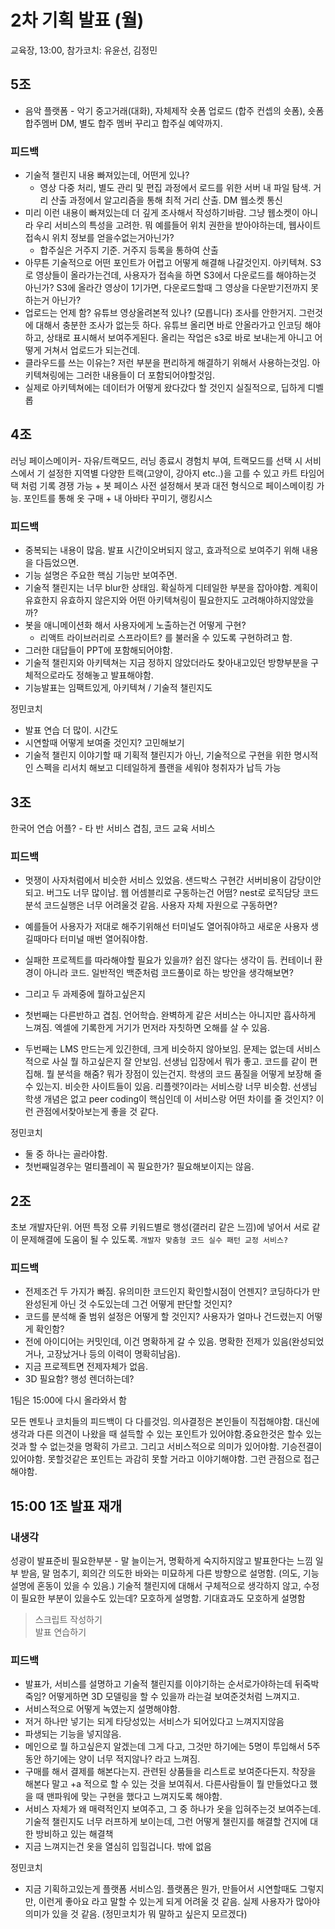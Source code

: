 # 2차 기획 발표 (월)

교육장, 13:00, 참가코치: 유윤선, 김정민

## 5조

- 음악 플랫폼 - 악기 중고거래(대화), 자체제작 숏폼 업로드 (합주 컨셉의 숏폼), 숏폼합주멤버 DM,  별도 합주 멤버 꾸리고 합주실 예약까지.

### 피드백

- 기술적 챌린지 내용 빠져있는데, 어떤게 있나?
  - 영상 다중 처리, 별도 관리 및 편집 과정에서 로드를 위한 서버 내 파일 탐색. 거리 산출 과정에서 알고리즘을 통해 최적 거리 산출. DM 웹소켓 통신
- 미리 이런 내용이 빠져있는데 더 깊게 조사해서 작성하기바람. 그냥 웹소켓이 아니라 우리 서비스의 특성을 고려한. 뭐 예를들어 위치 권한을 받아야하는데, 웹사이트 접속시 위치 정보를 얻을수없는거아닌가?
  - 합주실은 거주지 기준. 거주지 등록을 통하여 산출
- 아무튼 기술적으로 어떤 포인트가 어렵고 어떻게 해결해 나갈것인지. 아키텍쳐. S3로 영상들이 올라가는건데, 사용자가 접속을 하면 S3에서 다운로드를 해야하는것 아닌가? S3에 올라간 영상이 1기가면, 다운로드할때 그 영상을 다운받기전까지 못하는거 아닌가?
- 업로드는 언제 함? 유튜브 영상올려본적 있나? (모릅니다) 조사를 안한거지. 그런것에 대해서 충분한 조사가 없는듯 하다. 유튜브 올리면 바로 안올라가고 인코딩 해야하고, 상태로 표시해서 보여주게된다. 올리는 작업은 s3로 바로 보내는게 아니고 어떻게 거쳐서 업로드가 되는건데.
- 클라우드를 쓰는 이유는? 저런 부분을 편리하게 해결하기 위해서 사용하는것임. 아키텍쳐링에는 그러한 내용들이 더 포함되어야할것임.
- 실제로 아키텍쳐에는 데이터가 어떻게 왔다갔다 할 것인지 실질적으로, 딥하게 디벨롭

## 4조

러닝 페이스메이커- 자유/트랙모드, 러닝 종료시 경험치 부여, 트랙모드를 선택 시 서비스에서 기 설정한 지역별 다양한 트랙(고양이, 강아지 etc..)을 고를 수 있고 카트 타임어택 처럼 기록 경쟁 가능 + 봇 페이스 사전 설정해서 봇과 대전 형식으로 페이스메이킹 가능. 포인트를 통해 옷 구매 + 내 아바타 꾸미기, 랭킹시스

### 피드백

- 중복되는 내용이 많음. 발표 시간이오버되지 않고, 효과적으로 보여주기 위해 내용을 다듬었으면.
- 기능 설명은 주요한 핵심 기능만 보여주면.
- 기술적 챌린지는 너무 blur한 상태임. 확실하게 디테일한 부분을 잡아야함. 계획이 유효한지 유효하지 않은지와 어떤 아키텍쳐링이 필요한지도 고려해야하지않았을까?
- 봇을 애니메이션화 해서 사용자에게 노출하는건 어떻게 구현?
  - 리액트 라이브러리로 스프라이트? 를 불러올 수 있도록 구현하려고 함.
- 그러한 대답들이 PPT에 포함해되어야함.
- 기술적 챌린지와 아키텍쳐는 지금 정하지 않았더라도 찾아내고있던 방향부분을 구체적으로라도 정해놓고 발표해야함.
- 기능발표는 임팩트있게, 아키텍쳐 / 기술적 챌린지도

정민코치

- 발표 연습 더 많이. 시간도
- 시연할때 어떻게 보여줄 것인지? 고민해보기
- 기술적 챌린지 이야기할 때 기획적 챌린지가 아닌, 기술적으로 구현을 위한 명시적인 스펙을 리서치 해보고 디테일하게 플랜을 세워야 청취자가 납득 가능

## 3조

한국어 연습 어플? - 타 반 서비스 겹침, 코드 교육 서비스

### 피드백

- 멋쟁이 사자처럼에서 비슷한 서비스 있었음. 샌드박스 구현간 서버비용이 감당이안되고. 버그도 너무 많이남. 웹 어셈블리로 구동하는건 어떰? nest로 로직담당 코드분석 코드실행은 너무 어려울것 같음. 사용자 자체 자원으로 구동하면?
- 예를들어 사용자가 저대로 해주기위해선 터미널도 열어줘야하고 새로운 사용자 생길때마다 터미널 매번 열어줘야함.
- 실패한 프로젝트를 따라해야할 필요가 있을까? 쉽진 않다는 생각이 듬. 컨테이너 환경이 아니라 코드. 일반적인 백준처럼 코드풀이로 하는 방안을 생각해보면?

- 그리고 두 과제중에 뭘하고싶은지
- 첫번째는 다른반하고 겹침. 언어학습. 완벽하게 같은 서비스는 아니지만 흡사하게 느껴짐. 엑셀에 기록한게 거기가 먼저라 자칫하면 오해를 살 수 있음.
- 두번째는 LMS 만드는게 있긴한데, 크게 비슷하지 않아보임. 문제는 없는데 서비스적으로 사실 뭘 하고싶은지 잘 안보임. 선생님 입장에서 뭐가 좋고. 코드를 같이 편집해. 뭘 분석을 해줌? 뭐가 장점이 있는건지. 학생의 코드 품질을 어떻게 보장해 줄 수 있는지. 비슷한 사이트들이 있음. 리플렛?이라는 서비스랑 너무 비슷함. 선생님 학생 개념은 없고 peer coding이 핵심인데 이 서비스랑 어떤 차이를 줄 것인지? 이런 관점에서찾아보는게 좋을 것 같다.

정민코치

- 둘 중 하나는 골라야함.
- 첫번째일경우는 멀티플레이 꼭 필요한가? 필요해보이지는 않음.

## 2조

초보 개발자단위. 어떤 특정 오류 키워드별로 행성(갤러리 같은 느낌)에 넣어서 서로 같이 문제해결에 도움이 될 수 있도록. `개발자 맞춤형 코드 실수 패턴 교정 서비스?`

### 피드백

- 전제조건 두 가지가 빠짐. 유의미한 코드인지 확인할시점이 언젠지? 코딩하다가 만 완성된게 아닌 것 수도있는데 그건 어떻게 판단할 것인지?
- 코드를 분석해 줄 범위 설정은 어떻게 할 것인지? 사용자가 얼마나 건드렸는지 어떻게 확인함?
- 전에 아이디어는 커밋인데, 이건 명확하게 갈 수 있음. 명확한 전제가 있음(완성되었거나, 고장났거나 등의 이력이 명확히남음).
- 지금 프로젝트면 전제자체가 없음.
- 3D 필요함? 행성 렌더하는데?

1팀은 15:00에 다시 올라와서 함

모든 멘토나 코치들의 피드백이 다 다를것임. 의사결정은 본인들이 직접해야함. 대신에 생각과 다른 의견이 나왔을 때 설득할 수 있는 포인트가 있어야함.중요한것은 할수 있는것과 할 수 없는것을 명확히 가르고. 그리고 서비스적으로 의미가 있어야함. 기승전결이있어야함.
못할것같은 포인트는 과감히 못할 거라고 이야기해야함. 그런 관점으로 접근해야함.

## 15:00 1조 발표 재개

### 내생각

성광이 발표준비 필요한부분 - 말 늘이는거, 명확하게 숙지하지않고 발표한다는 느낌 일부 받음, 말 멈추기, 회의간 의도한 바와는 미묘하게 다른 방향으로 설명함. (의도, 기능 설명에 혼동이 있을 수 있음.)
기술적 챌린지에 대해서 구체적으로 생각하지 않고, 수정이 필요한 부분이 있을수도 있는데? 모호하게 설명함.
기대효과도 모호하게 설명함
 > 스크립트 작성하기  
 > 발표 연습하기

### 피드백

- 발표가, 서비스를 설명하고 기술적 챌린지를 이야기하는 순서로가야하는데 뒤죽박죽임? 어떻게하면 3D 모델링을 할 수 있을까 라는걸 보여준것처럼 느껴지고.
- 서비스적으로 어떻게 녹였는지 설명해야함.
- 저거 하나만 넣기는 되게 타당성있는 서비스가 되어있다고 느껴지지않음
- 파생되는 기능을 넣지않음.
- 메인으로 뭘 하고싶은지 알겠는데 그게 다고, 그것만 하기에는 5명이 투입해서 5주동안 하기에는 양이 너무 적지않나? 라고 느껴짐.
- 구매를 해서 결제를 해본다는지. 관련된 상품들을 리스트로 보여준다든지. 착장을 해본다 말고 +a 적으로 할 수 있는 것을 보여줘서. 다른사람들이 뭘 만들었다고 했을 때 맨파워에 맞는 구현을 했다고 느껴지도록 해야함.
- 서비스 자체가 왜 매력적인지 보여주고, 그 중 하나가 옷을 입혀주는것 보여주는데. 기술적 챌린지도 너무 러프하게 보이는데, 그런 어떻게 챌린지를 해결할 건지에 대한 방비하고 있는 해결책
- 지금 느껴지는건 옷을 열심히 입힐겁니다. 밖에 없음

정민코치

- 지금 기획하고있는게 플랫폼 서비스임. 플랫폼은 뭔가, 만들어서 시연할때도 그렇지만, 이런게 좋아요 라고 말할 수 있는게 되게 어려울 것 같음. 실제 사용자가 많아야 의미가 있을 것 같음.
(정민코치가 뭐 말하고 싶은지 모르겠다)
